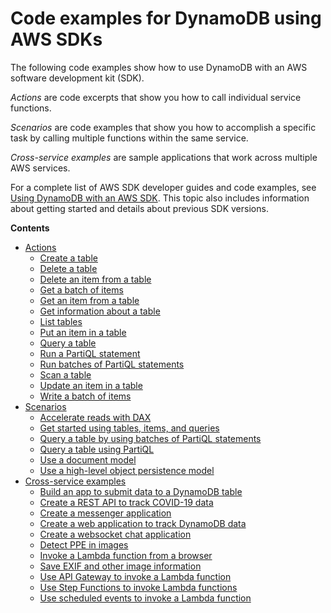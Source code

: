 # Code examples for DynamoDB using AWS SDKs<a name="service_code_examples"></a>

The following code examples show how to use DynamoDB with an AWS software development kit \(SDK\)\. 

*Actions* are code excerpts that show you how to call individual service functions\.

*Scenarios* are code examples that show you how to accomplish a specific task by calling multiple functions within the same service\.

*Cross\-service examples* are sample applications that work across multiple AWS services\.

For a complete list of AWS SDK developer guides and code examples, see [Using DynamoDB with an AWS SDK](sdk-general-information-section.md)\. This topic also includes information about getting started and details about previous SDK versions\.

**Contents**
+ [Actions](service_code_examples_actions.md)
  + [Create a table](example_dynamodb_CreateTable_section.md)
  + [Delete a table](example_dynamodb_DeleteTable_section.md)
  + [Delete an item from a table](example_dynamodb_DeleteItem_section.md)
  + [Get a batch of items](example_dynamodb_BatchGetItem_section.md)
  + [Get an item from a table](example_dynamodb_GetItem_section.md)
  + [Get information about a table](example_dynamodb_DescribeTable_section.md)
  + [List tables](example_dynamodb_ListTables_section.md)
  + [Put an item in a table](example_dynamodb_PutItem_section.md)
  + [Query a table](example_dynamodb_Query_section.md)
  + [Run a PartiQL statement](example_dynamodb_ExecuteStatement_section.md)
  + [Run batches of PartiQL statements](example_dynamodb_BatchExecuteStatement_section.md)
  + [Scan a table](example_dynamodb_Scan_section.md)
  + [Update an item in a table](example_dynamodb_UpdateItem_section.md)
  + [Write a batch of items](example_dynamodb_BatchWriteItem_section.md)
+ [Scenarios](service_code_examples_scenarios.md)
  + [Accelerate reads with DAX](example_dynamodb_Usage_DaxDemo_section.md)
  + [Get started using tables, items, and queries](example_dynamodb_Scenario_GettingStartedMovies_section.md)
  + [Query a table by using batches of PartiQL statements](example_dynamodb_Scenario_PartiQLBatch_section.md)
  + [Query a table using PartiQL](example_dynamodb_Scenario_PartiQLSingle_section.md)
  + [Use a document model](example_dynamodb_MidLevelInterface_section.md)
  + [Use a high\-level object persistence model](example_dynamodb_HighLevelInterface_section.md)
+ [Cross\-service examples](service_code_examples_cross-service_examples.md)
  + [Build an app to submit data to a DynamoDB table](example_cross_SubmitDataApp_section.md)
  + [Create a REST API to track COVID\-19 data](example_cross_ApiGatewayDataTracker_section.md)
  + [Create a messenger application](example_cross_StepFunctionsMessenger_section.md)
  + [Create a web application to track DynamoDB data](example_cross_DynamoDBDataTracker_section.md)
  + [Create a websocket chat application](example_cross_ApiGatewayWebsocketChat_section.md)
  + [Detect PPE in images](example_cross_RekognitionPhotoAnalyzerPPE_section.md)
  + [Invoke a Lambda function from a browser](example_cross_LambdaForBrowser_section.md)
  + [Save EXIF and other image information](example_cross_DetectLabels_section.md)
  + [Use API Gateway to invoke a Lambda function](example_cross_LambdaAPIGateway_section.md)
  + [Use Step Functions to invoke Lambda functions](example_cross_ServerlessWorkflows_section.md)
  + [Use scheduled events to invoke a Lambda function](example_cross_LambdaScheduledEvents_section.md)